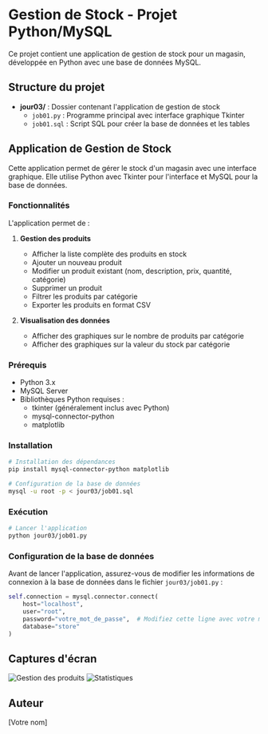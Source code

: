 # Gestion de Stock - Projet Python/MySQL

Ce projet contient une application de gestion de stock pour un magasin, développée en Python avec une base de données MySQL.

## Structure du projet

- **jour03/** : Dossier contenant l'application de gestion de stock
  - `job01.py` : Programme principal avec interface graphique Tkinter
  - `job01.sql` : Script SQL pour créer la base de données et les tables

## Application de Gestion de Stock

Cette application permet de gérer le stock d'un magasin avec une interface graphique. Elle utilise Python avec Tkinter pour l'interface et MySQL pour la base de données.

### Fonctionnalités

L'application permet de :

1. **Gestion des produits**
   - Afficher la liste complète des produits en stock
   - Ajouter un nouveau produit
   - Modifier un produit existant (nom, description, prix, quantité, catégorie)
   - Supprimer un produit
   - Filtrer les produits par catégorie
   - Exporter les produits en format CSV

2. **Visualisation des données**
   - Afficher des graphiques sur le nombre de produits par catégorie
   - Afficher des graphiques sur la valeur du stock par catégorie

### Prérequis

- Python 3.x
- MySQL Server
- Bibliothèques Python requises :
  - tkinter (généralement inclus avec Python)
  - mysql-connector-python
  - matplotlib

### Installation

```bash
# Installation des dépendances
pip install mysql-connector-python matplotlib

# Configuration de la base de données
mysql -u root -p < jour03/job01.sql
```

### Exécution

```bash
# Lancer l'application
python jour03/job01.py
```

### Configuration de la base de données

Avant de lancer l'application, assurez-vous de modifier les informations de connexion à la base de données dans le fichier `jour03/job01.py` :

```python
self.connection = mysql.connector.connect(
    host="localhost",
    user="root",
    password="votre_mot_de_passe",  # Modifiez cette ligne avec votre mot de passe
    database="store"
)
```

## Captures d'écran

![Gestion des produits](screenshots/products.png)
![Statistiques](screenshots/stats.png)

## Auteur

[Votre nom]